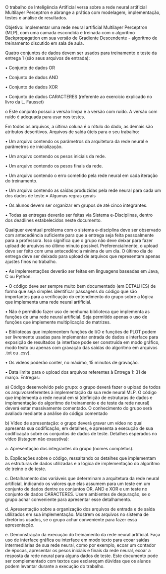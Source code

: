O trabalho de Inteligência Artificial versa sobre a rede neural artificial Multilayer Perceptron e abrange a prática
com modelagem, implementação, testes e análise de resultados.

Objetivo: implementar uma rede neural artificial Multilayer Perceptron (MLP), com uma camada escondida e
treinada com o algoritmo Backpropagation em sua versão de Gradiente Descendente - algoritmo de
treinamento discutido em sala de aula.

Quatro conjuntos de dados devem ser usados para treinamento e teste da entrega 1 (são seus arquivos de
entrada):

• Conjunto de dados OR

• Conjunto de dados AND

• Conjunto de dados XOR

• Conjunto de dados CARACTERES (referente ao exercício explicado no livro da L. Fausset)

o Este conjunto possui a versão limpa e a versão com ruído. A versão com ruído é
adequada para usar nos testes.

Em todos os arquivos, a última coluna é o rótulo do dado, as demais são atributos descritivos.
Arquivos de saída úteis para o seu trabalho:

• Um arquivo contendo os parâmetros da arquitetura da rede neural e parâmetros de
inicialização.

• Um arquivo contendo os pesos iniciais da rede.

• Um arquivo contendo os pesos finais da rede.

• Um arquivo contendo o erro cometido pela rede neural em cada iteração do treinamento.

• Um arquivo contendo as saídas produzidas pela rede neural para cada um dos dados de teste.=
Algumas regras gerais

• Os alunos devem ser organizar em grupos de até cinco integrantes.

• Todas as entregas deverão ser feitas via Sistema e-Disciplinas, dentro dos deadlines
estabelecidos neste documento.

Qualquer eventual problema com o sistema e-disciplina deve ser observado com
antecedência suficiente para que a entrega seja feita pessoalmente para a professora.
Isso significa que o grupo não deve deixar para fazer upload de arquivos no último
minuto possível. Preferencialmente, o upload deve ser feito com uma antecedência
mínima de um dia. O último dia de entrega deve ser deixado para upload de arquivos
que representam apenas ajustes finos no trabalho.

• As implementações deverão ser feitas em linguagens baseadas em Java, C ou Python.

• O código deve ser sempre muito bem documentado (em DETALHES) de forma que seja simples
identificar passagens do código que são importantes para a verificação do entendimento do
grupo sobre a lógica que implementa uma rede neural artificial.

• Não é permitido fazer uso de nenhuma biblioteca que implementa as funções de uma rede
neural artificial. Seja permitido apenas o uso de funções que implemente multiplicação de
matrizes. 

• Bibliotecas que implementem funções de I/O e funções de PLOT podem ser livremente usadas
para implementar entrada de dados e interface para exposição de resultados (a interface pode
ser construída em modo gráfico, modo texto ou apenas com gravação das saídas do algoritmo
em arquivos .txt ou .csv).

• Os vídeos poderão conter, no máximo, 15 minutos de gravação.

• Data limite para o upload dos arquivos referentes à Entrega 1: 31 de março.
Entregas:

a) Código desenvolvido pelo grupo: o grupo deverá fazer o upload de todos os arquivosreferentes
à implementação da sua rede neural MLP. O código que implementa a rede neural em si
(definição de estruturas de dados e implementação do algoritmo de treinamento e de teste da
rede neural) deverá estar massivamente comentado. O conhecimento do grupo será avaliado
mediante a análise do código comentado

b) Vídeo de apresentação: o grupo deverá gravar um vídeo no qual apresenta sua codificação, em
detalhes, e apresenta a execução de sua codificação sobre os conjuntos de dados de teste.
Detalhes esperados no vídeo (listagem não exaustiva):

a. Apresentação dos integrantes do grupo (nomes completos).

b. Explicações sobre o código, ressaltando os detalhes que implementam as estruturas de
dados utilizadas e a lógica de implementação do algoritmo de treino e de teste.

c. Detalhamento das variáveis que determinam a arquitetura da rede neural artificial,
indicando os valores que elas assumem para um teste em um conjunto de dados dentre
os conjuntos OR, AND e XOR e um teste no conjunto de dados CARACTERES. Usem
ambientes de depuração, se o grupo achar conveniente para apresentar esse
detalhamento.

d. Apresentação sobre a organização dos arquivos de entrada e de saída utilizados em sua
implementação. Mostrem os arquivos no sistema de diretórios usados, se o grupo
achar conveniente para fazer essa apresentação.

e. Demonstração da execução do treinamento da rede neural artificial. Faça uso de
interface gráfica ou interface em modo texto para ecoar saídas intermediárias de sua
rede neural, como por exemplo, ecoar um contador de épocas, apresentar os pesos
iniciais e finais da rede neural, ecoar a resposta da rede neural para alguns dados de
teste.
Este documento pode ser complementado com textos que esclareçam dúvidas que os alunos podem levantar
durante a execução do trabalho.
